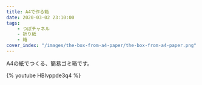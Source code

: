 ```yaml
---
title: A4で作る箱
date: 2020-03-02 23:10:00
tags:
    - つぽチャネル
    - 折り紙
    - 箱
cover_index: "/images/the-box-from-a4-paper/the-box-from-a4-paper.png"
---
```


A4の紙でつくる、簡易ゴミ箱です。

{% youtube HBlvppde3q4 %}
